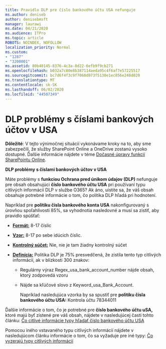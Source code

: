 ```yaml
---
title: Pravidlo DLP pre číslo bankového účtu USA nefunguje
ms.author: deniseb
author: denisebmsft
manager: laurawi
ms.date: 04/21/2020
ms.audience: ITPro
ms.topic: article
ROBOTS: NOINDEX, NOFOLLOW
localization_priority: Normal
ms.custom:
- "1287"
- "3200001"
ms.assetid: 80b40145-8376-4c3a-8d22-6efb9f9cb271
ms.openlocfilehash: b032a7c80e8b387114aeda95c4f6af7e57225517
ms.sourcegitcommit: bc7d6f4f3c9f7060d073f5130e1ec856e248d020
ms.translationtype: MT
ms.contentlocale: sk-SK
ms.lasthandoff: 06/02/2020
ms.locfileid: "44507349"
---
```

# <a name="dlp-issues-with-us-bank-account-numbers"></a>DLP problémy s číslami bankových účtov v USA

**Dôležité**: V tejto výnimočnej situácií vykonávame kroky na to, aby sme zabezpečili, že služby SharePoint Online a OneDrive zostanú vysoko dostupné. Ďalšie informácie nájdete v téme [Dočasné úpravy funkcií SharePointu Online](https://aka.ms/ODSPAdjustments).

**DLP problémy s číslami bankových účtov v USA**

Máte problémy s **funkciou Ochrana pred únikom údajov (DLP)** nefunguje pre obsah obsahujúci **číslo bankového účtu USA** pri používaní typu citlivých informácií DLP v službe O365? Ak áno, uistite sa, že váš obsah obsahuje potrebné informácie o tom, čo politika DLP hľadá pri hodnotení.
  
Napríklad pre **politiku čísla bankového konta USA** nakonfigurovaný s úrovňou spoľahlivosti 85%, sa vyhodnotia nasledovné a musí sa zistiť, aby pravidlo spúšťať:
  
- **[Formát:](https://docs.microsoft.com/microsoft-365/compliance/sensitive-information-type-entity-definitions#format-77)** 8-17 číslic

- **[Vzor:](https://docs.microsoft.com/microsoft-365/compliance/sensitive-information-type-entity-definitions#pattern-77)** 8-17 po sebe idúcich číslic.

- **[Kontrolný súčet:](https://docs.microsoft.com/microsoft-365/compliance/sensitive-information-type-entity-definitions#checksum-76)** Nie, nie je tam žiadny kontrolný súčet

- **[Definícia:](https://docs.microsoft.com/microsoft-365/compliance/sensitive-information-type-entity-definitions)** Politika DLP je 75% presvedčená, že zistila tento typ citlivých informácií, ak v blízkosti 300 znakov:

  - Regulárny výraz Regex_usa_bank_account_number nájde obsah, ktorý zodpovedá vzoru

  - Nájde sa kľúčové slovo z Keyword_usa_Bank_Account.

    Napríklad nasledujúca vzorka by sa spustiť pre **politiku čísla bankového účtu USA:** Kontrola účtu 78344011

Ďalšie informácie o tom, čo je potrebné pre **číslo bankového účtu uSA,** ktoré majú byť zistené pre váš obsah, nájdete v nasledujúcej časti tohto článku: [Čo citlivé informácie typy hľadať číslo bankového účtu USA](https://docs.microsoft.com/microsoft-365/compliance/sensitive-information-type-entity-definitions#us-bank-account-number)
  
Pomocou iného vstavaného typu citlivých informácií nájdete v nasledujúcom článku informácie o tom, čo sa vyžaduje pre iné typy: [Čo vyzerajú typy citlivých informácií](https://docs.microsoft.com/microsoft-365/compliance/sensitive-information-type-entity-definitions)
  
